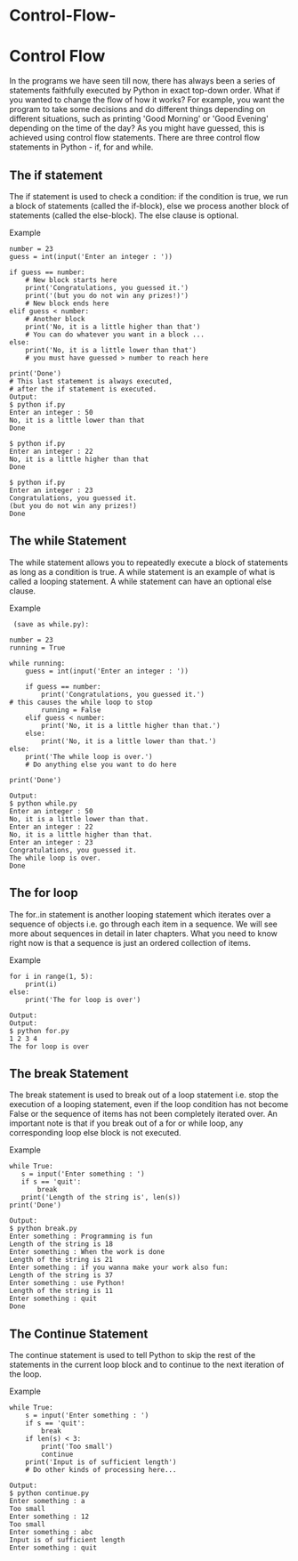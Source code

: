 # Control-Flow-
# Control Flow 
In the programs we have seen till now, there has always been a series of statements faithfully executed by Python in exact top-down order. What if you wanted to change the flow of how it works? For example, you want the program to take some decisions and do different things depending on different situations, such as printing 'Good Morning' or 'Good Evening' depending on the time of the day?
As you might have guessed, this is achieved using control flow statements. There are three control flow statements in Python - if, for and while.

## The if statement

The if statement is used to check a condition: if the condition is true, we run a block of statements (called the if-block), else we process another block of statements (called the else-block). The else clause is optional.

Example
```
number = 23
guess = int(input('Enter an integer : '))

if guess == number:
    # New block starts here
    print('Congratulations, you guessed it.')
    print('(but you do not win any prizes!)')
    # New block ends here
elif guess < number:
    # Another block
    print('No, it is a little higher than that')
    # You can do whatever you want in a block ...
else:
    print('No, it is a little lower than that')
    # you must have guessed > number to reach here

print('Done')
# This last statement is always executed,
# after the if statement is executed.
Output:
$ python if.py
Enter an integer : 50
No, it is a little lower than that
Done

$ python if.py
Enter an integer : 22
No, it is a little higher than that
Done

$ python if.py
Enter an integer : 23
Congratulations, you guessed it.
(but you do not win any prizes!)
Done
```
## The while Statement
The while statement allows you to repeatedly execute a block of statements as long as a condition is true. A while statement is an example of what is called a looping statement. A while statement can have an optional else clause.

Example
```
 (save as while.py):

number = 23
running = True

while running:
    guess = int(input('Enter an integer : '))

    if guess == number:
        print('Congratulations, you guessed it.')
# this causes the while loop to stop
        running = False
    elif guess < number:
        print('No, it is a little higher than that.')
    else:
        print('No, it is a little lower than that.')
else:
    print('The while loop is over.')
    # Do anything else you want to do here

print('Done')

Output:
$ python while.py
Enter an integer : 50
No, it is a little lower than that.
Enter an integer : 22
No, it is a little higher than that.
Enter an integer : 23
Congratulations, you guessed it.
The while loop is over.
Done
```
## The for loop

The for..in statement is another looping statement which iterates over a sequence of objects i.e. go through each item in a sequence. We will see more about sequences in detail in later chapters. What you need to know right now is that a sequence is just an ordered collection of items.

Example
```
for i in range(1, 5):
    print(i)
else:
    print('The for loop is over')

Output:
Output:
$ python for.py
1 2 3 4
The for loop is over
```
## The break Statement 
The break statement is used to break out of a loop statement i.e. stop the execution of a looping statement, even if the loop condition has not become False or the sequence of items has not been completely iterated over.
An important note is that if you break out of a for or while loop, any corresponding loop else block is not executed.

Example
 ```
while True:
    s = input('Enter something : ')
    if s == 'quit':
        break
    print('Length of the string is', len(s))
print('Done')

Output:
$ python break.py
Enter something : Programming is fun
Length of the string is 18
Enter something : When the work is done
Length of the string is 21
Enter something : if you wanna make your work also fun:
Length of the string is 37
Enter something : use Python!
Length of the string is 11
Enter something : quit
Done
```
## The Continue Statement 

The continue statement is used to tell Python to skip the rest of the statements in the current loop block and to continue to the next iteration of the loop.

Example
```
while True:
    s = input('Enter something : ')
    if s == 'quit':
        break
    if len(s) < 3:
        print('Too small')
        continue
    print('Input is of sufficient length')
    # Do other kinds of processing here...

Output:
$ python continue.py
Enter something : a
Too small
Enter something : 12
Too small
Enter something : abc
Input is of sufficient length
Enter something : quit
```
